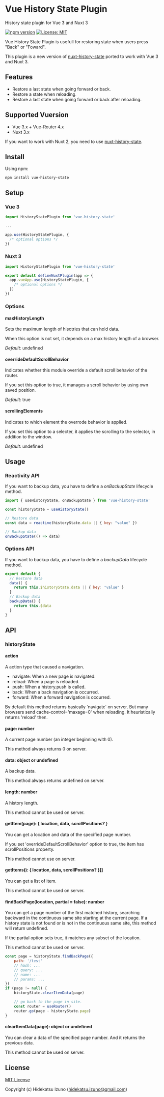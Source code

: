 # Vue History State Plugin

History state plugin for Vue 3 and Nuxt 3

[![npm version](https://badge.fury.io/js/vue-history-state.svg)](https://badge.fury.io/js/vue-history-state)
[![License: MIT](https://img.shields.io/badge/License-MIT-blue.svg)](LICENSE)

Vue History State Plugin is usefull for restoring state when users press "Back" or "Foward".

This plugin is a new version of [nuxt-history-state](https://github.com/hidekatsu-izuno/nuxt-history-state) 
ported to work with Vue 3 and Nuxt 3.

## Features

- Restore a last state when going forward or back.
- Restore a state when reloading.
- Restore a last state when going forward or back after reloading.

## Supported Vuersion

- Vue 3.x + Vue-Router 4.x
- Nuxt 3.x

If you want to work with Nuxt 2, you need to use [nuxt-history-state](https://github.com/hidekatsu-izuno/nuxt-history-state).

## Install

Using npm:

```
npm install vue-history-state
```

## Setup

### Vue 3

```javascript
import HistoryStatePlugin from 'vue-history-state'

...

app.use(HistoryStatePlugin, {
  /* optional options */
})
```

### Nuxt 3

```javascript
import HistoryStatePlugin from 'vue-history-state'

export default defineNuxtPlugin(app => {
  app.vueApp.use(HistoryStatePlugin, {
    /* optional options */
  })
})
```

### Options

#### maxHistoryLength

Sets the maximum length of hisotries that can hold data.

When this option is not set, it depends on a max history length of a browser.

*Default:* undefined

#### overrideDefaultScrollBehavior

Indicates whether this module override a default scroll behavior of the router.

If you set this option to true, it manages a scroll behavior by using own saved position.

*Default:* true

#### scrollingElements

Indicates to which element the overrode behavior is applied.

If you set this option to a selecter, it applies the scrolling to the selector, in addition to the window.

*Default:* undefined

## Usage

### Reactivity API

If you want to backup data, you have to define a *onBackupState* lifecycle method.

```javascript
import { useHistoryState, onBackupState } from 'vue-history-state'

const historyState = useHistoryState()

// Restore data
const data = reactive(historyState.data || { key: "value" })

// Backup data
onBackupState(() => data)
```

### Options API

If you want to backup data, you have to define a *backupData* lifecycle method.

```javascript
export default {
  // Restore data
  data() {
    return this.$historyState.data || { key: "value" }
  }
  // Backup data
  backupData() {
    return this.$data
  }
}
```

## API

### historyState

#### action

A action type that caused a navigation.

- navigate: When a new page is navigated.
- reload: When a page is reloaded.
- push: When a history.push is called.
- back: When a back navigation is occurred.
- forward: When a forward navigation is occurred.

By default this method returns basically 'navigate' on server. 
But many browsers send cache-control='maxage=0' when reloading.
It heuristically returns 'reload' then.

#### page: number

A current page number (an integer beginning with 0).

This method always returns 0 on server.

#### data: object or undefined

A backup data.

This method always returns undefined on server.

#### length: number

A history length.

This method cannot be used on server.

#### getItem(page): { location, data, scrollPositions? }

You can get a location and data of the specified page number.

If you set 'overrideDefaultScrollBehavior' option to true, the item has scrollPositions property.

This method cannot use on server.

#### getItems(): { location, data, scrollPositions? }[]

You can get a list of item.

This method cannot be used on server.

#### findBackPage(location, partial = false): number

You can get a page number of the first matched history, 
searching backward in the continuous same site starting at the current page.
If a history state is not found or is not in the continuous same site, this method will return undefined.

If the partial option sets true, it matches any subset of the location.

This method cannot be used on server.

```javascript
const page = historyState.findBackPage({
    path: '/test'
    // hash: ...
    // query: ...
    // name: ...
    // params: ...
})
if (page != null) {
    historyState.clearItemData(page)

    // go back to the page in site.
    const router = useRouter()
    router.go(page - historyState.page)
}
```

#### clearItemData(page): object or undefined

You can clear a data of the specified page number. And it returns the previous data.

This method cannot be used on server.

## License

[MIT License](./LICENSE)

Copyright (c) Hidekatsu Izuno (hidekatsu.izuno@gmail.com)

